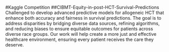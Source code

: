 #Kaggle Competition
##CIBMT-Equity-in-post-HCT-Survival-Predictions
Challenged to develop advanced predictive models for allogeneic HCT that enhance both accuracy and fairness in survival predictions. The goal is to address disparities by bridging diverse data sources, refining algorithms, and reducing biases to ensure equitable outcomes for patients across diverse race groups. Our work will help create a more just and effective healthcare environment, ensuring every patient receives the care they deserve.

